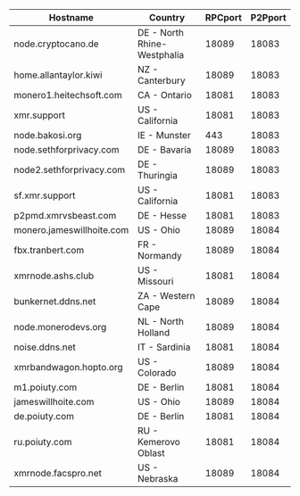 Hostname | Country | RPCport | P2Pport
--- | --- | --- | ---
node.cryptocano.de | DE - North Rhine-Westphalia | 18089 | 18083
home.allantaylor.kiwi | NZ - Canterbury | 18089 | 18083
monero1.heitechsoft.com | CA - Ontario | 18081 | 18083
xmr.support | US - California | 18081 | 18083
node.bakosi.org | IE - Munster | 443 | 18083
node.sethforprivacy.com | DE - Bavaria | 18089 | 18083
node2.sethforprivacy.com | DE - Thuringia | 18089 | 18083
sf.xmr.support | US - California | 18081 | 18083
p2pmd.xmrvsbeast.com | DE - Hesse | 18081 | 18083
monero.jameswillhoite.com | US - Ohio | 18089 | 18084
fbx.tranbert.com | FR - Normandy | 18089 | 18084
xmrnode.ashs.club | US - Missouri | 18081 | 18084
bunkernet.ddns.net | ZA - Western Cape | 18089 | 18084
node.monerodevs.org | NL - North Holland | 18089 | 18084
noise.ddns.net | IT - Sardinia | 18081 | 18084
xmrbandwagon.hopto.org | US - Colorado | 18089 | 18084
m1.poiuty.com | DE - Berlin | 18081 | 18084
jameswillhoite.com | US - Ohio | 18089 | 18084
de.poiuty.com | DE - Berlin | 18081 | 18084
ru.poiuty.com | RU - Kemerovo Oblast | 18081 | 18084
xmrnode.facspro.net | US - Nebraska | 18089 | 18084
